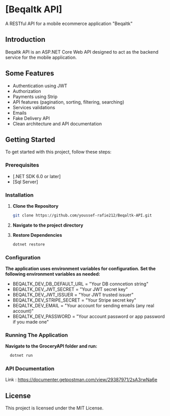 # [Beqaltk API]

A RESTful API for a mobile ecommerce application "Beqaltk"

## Introduction

Beqaltk API is an ASP.NET Core Web API designed to act as the backend service for the mobile application.

## Some Features

- Authentication using JWT
- Authorization
- Payments using Strip
- API features (pagination, sorting, filtering, searching)
- Services validations
- Emails
- Fake Delivery API
- Clean architecture and API documentation

## Getting Started

To get started with this project, follow these steps:

### Prerequisites

- [.NET SDK 6.0 or later]
- [Sql Server]

### Installation

1. **Clone the Repository**

   ```bash
   git clone https://github.com/youssef-rafie212/Beqaltk-API.git
   ```
2. **Navigate to the project directory**

3. **Restore Dependencies**
 
	```bash
	dotnet restore
	```
 
 ### Configuration

 **The application uses environment variables for configuration. Set the following environment variables as needed:**

 - BEQALTK_DEV_DB_DEFAULT_URL = "Your DB conncetion string"
 - BEQALTK_DEV_JWT_SECRET = "Your JWT secret key"
 - BEQALTK_DEV_JWT_ISSUER = "Your JWT trusted issuer"
 - BEQALTK_DEV_STRIPE_SECRET = "Your Stripe secret key"
 - BEQALTK_DEV_EMAIL = "Your account for sending emails (any real account)"
 - BEQALTK_DEV_PASSWORD = "Your account password or app password if you made one"

 ### Running The Application

 **Navigate to the GroceryAPI folder and run:**
  ```bash
	dotnet run
  ```

  ### API Documentation

  Link : https://documenter.getpostman.com/view/29387971/2sA3rwNa6e

  ## License

  This project is licensed under the MIT License.
  